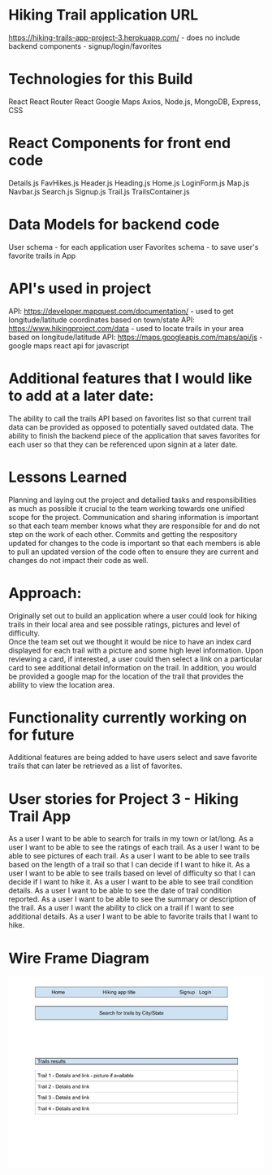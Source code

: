 # Hiking Trail application URL
https://hiking-trails-app-project-3.herokuapp.com/ - does no include backend components - signup/login/favorites


# Technologies for this Build
React
React Router
React Google Maps
Axios,
Node.js,
MongoDB,
Express,
CSS

# React Components for front end code
Details.js
FavHikes.js
Header.js
Heading.js
Home.js
LoginForm.js
Map.js
Navbar.js
Search.js
Signup.js
Trail.js
TrailsContainer.js


# Data Models for backend code
User schema - for each application user
Favorites schema - to save user's favorite trails in App

# API's used in project
API: https://developer.mapquest.com/documentation/ - used to get longitude/latitude coordinates based on town/state
API: https://www.hikingproject.com/data - used to locate trails in your area based on longitude/latitude
API: https://maps.googleapis.com/maps/api/js - google maps react api for javascript
 

# Additional features that I would like to add at a later date:
The ability to call the trails API based on favorites list so that current trail data can be provided as opposed to potentially saved outdated data.
The ability to finish the backend piece of the application that saves favorites for each user so that they can be referenced upon signin at a later date.


# Lessons Learned
Planning and laying out the project and detailied tasks and responsibilities as much as possible it crucial to the team working towards one unified scope for the project.  Communication and sharing information is important so that each team member knows what they are responsible for and do not step on the work of each other.  Commits and getting the respository updated for changes to the code is important so that each members is able to pull an updated version of the code often to ensure they are current and changes do not impact their code as well.

# Approach:
Originally set out to build an application where a user could look for hiking trails in their local area
and see possible ratings, pictures and level of difficulty.  
Once the team set out we thought it would be nice to have an index card displayed for each trail with a picture and some 
high level information.  Upon reviewing a card, if interested, a user could then select a link on a particular card to see additional detail information on the trail.  In addition, you would be provided a google map for the location of the trail that provides the ability to view the location area.

# Functionality currently working on for future 
Additional features are being added to have users select and save favorite trails that can later be retrieved as a list of favorites.

# User stories for Project 3 - Hiking Trail App

As a user I want to be able to search for trails in my town or lat/long. 
As a user I want to be able to see the ratings of each trail.
As a user I want to be able to see pictures of each trail.
As a user I want to be able to see trails based on the length of a trail  so that I can decide if I want to hike it.
As a user I want to be able to see trails based on level of difficulty so that I can decide if I want to hike it.
As a user I want to be able to see trail condition details.
As a user I want to be able to see the date of trail condition reported.
As a user I want to be able to see the summary or description of the trail.
As a user I want the ability to click on a trail if I want to see additional details.
As a user I want to be able to favorite trails that I want to hike.


# Wire Frame Diagram
![HikingTrailAppWireFrame](HikingTrailAppWireFrame.jpg)
